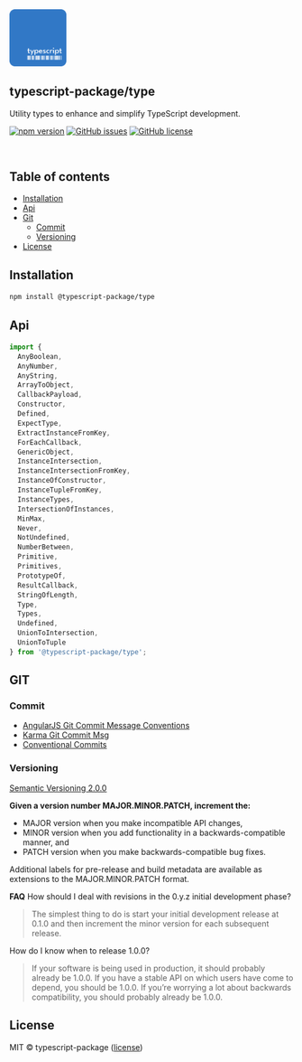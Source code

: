 <a href="https://www.typescriptlang.org/">
  <img
    src="https://raw.githubusercontent.com/typescript-package/core/refs/heads/main/ts-package-barcode-logo-512.png"
    width="20%"
    title="@typescript-package/type"
  />
</a>

## typescript-package/type

Utility types to enhance and simplify TypeScript development.

<!-- npm badge -->
[![npm version][typescript-package-npm-badge-svg]][typescript-package-npm-badge]
[![GitHub issues][typescript-package-badge-issues]][typescript-package-issues]
[![GitHub license][typescript-package-badge-license]][typescript-package-license]

<br>

## Table of contents

* [Installation](#installation)
* [Api](#api)
* [Git](#git)
  * [Commit](#commit)
  * [Versioning](#versioning)
* [License](#license)

## Installation

```bash
npm install @typescript-package/type
```

## Api

```typescript
import {
  AnyBoolean,
  AnyNumber,
  AnyString,
  ArrayToObject,
  CallbackPayload,
  Constructor,
  Defined,
  ExpectType,
  ExtractInstanceFromKey,
  ForEachCallback,
  GenericObject,
  InstanceIntersection,
  InstanceIntersectionFromKey,
  InstanceOfConstructor,
  InstanceTupleFromKey,
  InstanceTypes,
  IntersectionOfInstances,
  MinMax,
  Never,
  NotUndefined,
  NumberBetween,
  Primitive,
  Primitives,
  PrototypeOf,
  ResultCallback,
  StringOfLength,
  Type,
  Types,
  Undefined,
  UnionToIntersection,
  UnionToTuple
} from '@typescript-package/type';
```

## GIT

### Commit

* [AngularJS Git Commit Message Conventions][git-commit-angular]
* [Karma Git Commit Msg][git-commit-karma]
* [Conventional Commits][git-commit-conventional]

### Versioning

[Semantic Versioning 2.0.0][git-semver]

**Given a version number MAJOR.MINOR.PATCH, increment the:**

* MAJOR version when you make incompatible API changes,
* MINOR version when you add functionality in a backwards-compatible manner, and
* PATCH version when you make backwards-compatible bug fixes.

Additional labels for pre-release and build metadata are available as extensions to the MAJOR.MINOR.PATCH format.

**FAQ**
How should I deal with revisions in the 0.y.z initial development phase?

> The simplest thing to do is start your initial development release at 0.1.0 and then increment the minor version for each subsequent release.

How do I know when to release 1.0.0?

> If your software is being used in production, it should probably already be 1.0.0. If you have a stable API on which users have come to depend, you should be 1.0.0. If you’re worrying a lot about backwards compatibility, you should probably already be 1.0.0.

## License

MIT © typescript-package ([license][typescript-package-license])

<!-- This package: typescript-package  -->
  <!-- GitHub: badges -->
  [typescript-package-badge-issues]: https://img.shields.io/github/issues/typescript-package/type
  [typescript-package-badge-forks]: https://img.shields.io/github/forks/typescript-package/type
  [typescript-package-badge-stars]: https://img.shields.io/github/stars/typescript-package/type
  [typescript-package-badge-license]: https://img.shields.io/github/license/typescript-package/type
  <!-- GitHub: badges links -->
  [typescript-package-issues]: https://github.com/typescript-package/type/issues
  [typescript-package-forks]: https://github.com/typescript-package/type/network
  [typescript-package-license]: https://github.com/typescript-package/type/blob/master/LICENSE
  [typescript-package-stars]: https://github.com/typescript-package/type/stargazers
<!-- This package -->

<!-- Package: typescript-package -->
  <!-- npm -->
  [typescript-package-npm-badge-svg]: https://badge.fury.io/js/%40typescript-package%2Ftype.svg
  [typescript-package-npm-badge]: https://badge.fury.io/js/%40typescript-package%2Ftype

<!-- GIT -->
[git-semver]: http://semver.org/

<!-- GIT: commit -->
[git-commit-angular]: https://gist.github.com/stephenparish/9941e89d80e2bc58a153
[git-commit-karma]: http://karma-runner.github.io/0.10/dev/git-commit-msg.html
[git-commit-conventional]: https://www.conventionalcommits.org/en/v1.0.0/

